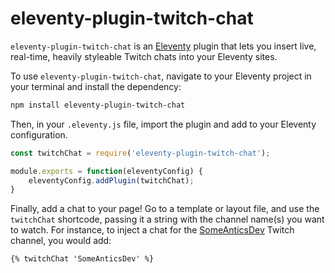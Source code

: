 # eleventy-plugin-twitch-chat

`eleventy-plugin-twitch-chat` is an [Eleventy](https://11ty.dev) plugin that lets you insert live, real-time, heavily styleable Twitch chats into your Eleventy sites.

To use `eleventy-plugin-twitch-chat`, navigate to your Eleventy project in your terminal and install the dependency:

```bash
npm install eleventy-plugin-twitch-chat
```

Then, in your `.eleventy.js` file, import the plugin and add to your Eleventy configuration.

```js
const twitchChat = require('eleventy-plugin-twitch-chat');

module.exports = function(eleventyConfig) {
	eleventyConfig.addPlugin(twitchChat);
}
```

Finally, add a chat to your page! Go to a template or layout file, and use the `twitchChat` shortcode, passing it a string with the channel name(s) you want to watch. For instance, to inject a chat for the [SomeAnticsDev](https://twitch.tv/SomeAnticsDev) Twitch channel, you would add:

```liquid
{% twitchChat 'SomeAnticsDev' %}
```